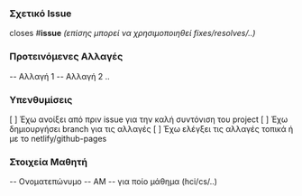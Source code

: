 ### Σχετικό Issue
closes #**issue** *(επίσης μπορεί να χρησιμοποιηθεί fixes/resolves/..)*

### Προτεινόμενες Αλλαγές
-- Αλλαγή 1
-- Αλλαγή 2
..

### Υπενθυμίσεις
[ ] Έχω ανοίξει από πριν issue για την καλή συντόνιση του project
[ ] Έχω δημιουργήσει branch για τις αλλαγές
[ ] Έχω ελέγξει τις αλλαγές τοπικά ή με το netlify/github-pages

### Στοιχεία Μαθητή
-- Ονοματεπώνυμο
-- ΑΜ
-- για ποίο μάθημα (hci/cs/..)